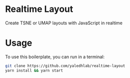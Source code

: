 # Realtime Layout

Create TSNE or UMAP layouts with JavaScript in realtime

# Usage

To use this boilerplate, you can run in a terminal:

```bash
git clone https://github.com/yaledhlab/realtime-layout
yarn install && yarn start
```